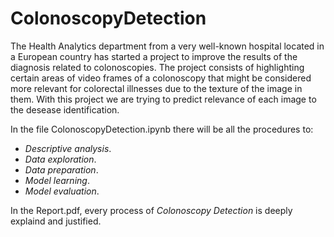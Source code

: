 # ColonoscopyDetection
The Health Analytics department from a very well-known hospital located in a European country has started a project to improve the results of the diagnosis related to colonoscopies. The project consists of highlighting certain areas of video frames of a colonoscopy that might be considered more relevant for colorectal illnesses due to the texture of the image in them. With this project we are trying to predict relevance of each image to the desease identification.


In the file ColonoscopyDetection.ipynb there will be all the procedures to: 

* _Descriptive analysis_.
* _Data exploration_.
* _Data preparation_.
* _Model learning_.
* _Model evaluation_.

In the Report.pdf, every process of _Colonoscopy Detection_ is deeply explaind and justified.



